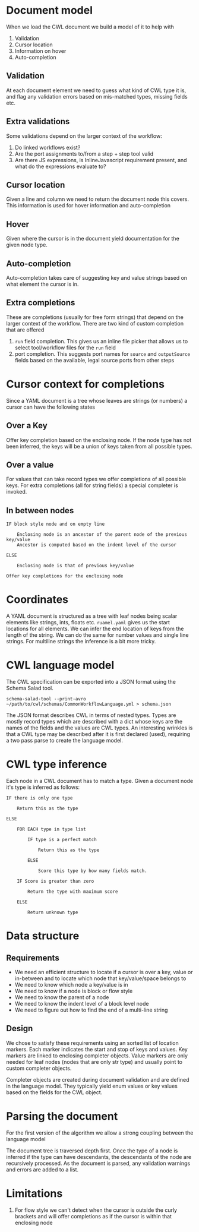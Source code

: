 # Document model

When we load the CWL document we build a model of it to help with
1. Validation
2. Cursor location 
3. Information on hover
4. Auto-completion

## Validation

At each document element we need to guess what kind of CWL type it is,
and flag any validation errors based on mis-matched types, missing
fields etc.

## Extra validations

Some validations depend on the larger context of the workflow:
1. Do linked workflows exist? 
2. Are the port assignments to/from a step + step tool valid
3. Are there JS expressions, is InlineJavascript requirement present,
   and what do the expressions evaluate to?


## Cursor location

Given a line and column we need to return the document node this covers.
This information is used for hover information and auto-completion

## Hover

Given where the cursor is in the document yield documentation for the
given node type.


## Auto-completion

Auto-completion takes care of suggesting key and value strings based on
what element the cursor is in.


## Extra completions

These are completions (usually for free form strings) that depend on the
larger context of the workflow. There are two kind of custom completion
that are offered

1. `run` field completion. This gives us an inline file picker that
   allows us to select tool/workflow files for the `run` field
2. port completion. This suggests port names for `source` and
   `outputSource` fields based on the available, legal source ports from
   other steps


# Cursor context for completions

Since a YAML document is a tree whose leaves are strings (or numbers) a 
cursor can have the following states

## Over a Key
Offer key completion based on the enclosing node. If the node type has
not been inferred, the keys will be a union of keys taken from all possible 
types.

## Over a value
For values that can take record types we offer completions of all possible
keys. For extra completions (all for string fields) a special completer is 
invoked.

## In between nodes

```
IF block style node and on empty line

    Enclosing node is an ancestor of the parent node of the previous key/value
    Ancestor is computed based on the indent level of the cursor

ELSE

    Enclosing node is that of previous key/value

Offer key completions for the enclosing node  
```

# Coordinates

A YAML document is structured as a tree with leaf nodes being scalar
elements like strings, ints, floats etc. `ruamel.yaml` gives us the 
start locations for all elements. We can infer the end location of keys 
from the length of the string. We can do the same for number
values and single line strings. For multiline strings the inference is a bit
more tricky.


# CWL language model

The CWL specification can be exported into a JSON format using the Schema
Salad tool. 

```
schema-salad-tool --print-avro ~/path/to/cwl/schemas/CommonWorkflowLanguage.yml > schema.json
``` 

The JSON format describes CWL in terms of nested types. Types are mostly record 
types which are described with a dict whose keys are the names of the fields and 
the values are CWL types. An interesting wrinkles is that a CWL type may be
described after it is first declared (used), requiring a two pass parse to 
create the language model.


# CWL type inference

Each node in a CWL document has to match a type. Given a document node it's type
is inferred as follows:

```
IF there is only one type

    Return this as the type

ELSE 

    FOR EACH type in type list

        IF type is a perfect match

            Return this as the type

        ELSE

            Score this type by how many fields match.

    IF Score is greater than zero

        Return the type with maximum score

    ELSE

        Return unknown type
```

# Data structure

## Requirements

- We need an efficient structure to locate if a cursor is over a key, value or
  in-between and to locate which node that key/value/space belongs to
- We need to know which node a key/value is in
- We need to know if a node is block or flow style
- We need to know the parent of a node
- We need to know the indent level of a block level node
- We need to figure out how to find the end of a multi-line string

## Design

We chose to satisfy these requirements using an sorted list of location markers.
Each marker indicates the start and stop of keys and values. Key markers are
linked to enclosing completer objects. Value markers are only needed for leaf
nodes (nodes that are only str type) and usually point to custom completer 
objects.

Completer objects are created during document validation and are defined in
the language model. They typically yield enum values or key values based on the
fields for the CWL object. 


# Parsing the document

For the first version of the algorithm we allow a strong coupling between the
language model


The document tree is traversed depth first. Once the type of a node is inferred
if the type can have descendants, the descendants of the node are recursively
processed. As the document is parsed, any validation warnings and errors are 
added to a list.


# Limitations

1. For flow style we can't detect when the cursor is outside the curly brackets
   and will offer completions as if the cursor is within that enclosing node